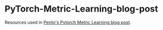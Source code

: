 # PyTorch-Metric-Learning-blog-post
Resources used in [Pento's Pytorch Metric Learning blog post](https://www.pento.ai/blog/pytorch-metric-learning).
